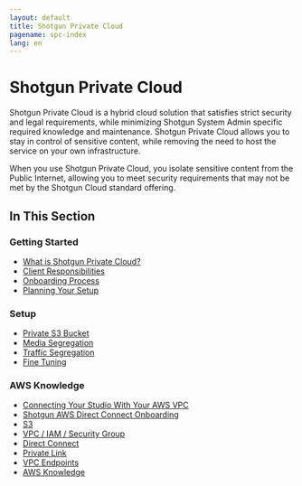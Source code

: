 ```yaml
---
layout: default
title: Shotgun Private Cloud
pagename: spc-index
lang: en
---
```


# Shotgun Private Cloud
Shotgun Private Cloud is a hybrid cloud solution that satisfies strict security and legal requirements, while minimizing Shotgun System Admin specific required knowledge and maintenance. Shotgun Private Cloud allows you to stay in control of sensitive content, while removing the need to host the service on your own infrastructure.

When you use Shotgun Private Cloud, you isolate sensitive content from the Public Internet, allowing you to meet security requirements that may not be met by the Shotgun Cloud standard offering.

## In This Section

### Getting Started
* [What is Shotgun Private Cloud?](./spc/getting_started/about.md)
* [Client Responsibilities](./spc/getting_started/responsibilities.md)
* [Onboarding Process](./spc/getting_started/onboarding.md)
* [Planning Your Setup](./spc/getting_started/planning.md)


### Setup
* [Private S3 Bucket](./spc/setup/s3_bucket.md)
* [Media Segregation](./spc/setup/media_segregation.md)
* [Traffic Segregation](./spc/setup/traffic_segregation.md)
* [Fine Tuning](./spc/setup/tuning.md)

### AWS Knowledge
* [Connecting Your Studio With Your AWS VPC](./spc/knowledge/connecting.md)
* [Shotgun AWS Direct Connect Onboarding](./spc/knowledge/direct_connect_onboarding.md)
* [S3](./spc/knowledge/s3.md)
* [VPC / IAM / Security Group](./spc/knowledge/vpc_iam_sec.md)
* [Direct Connect](./spc/knowledge/direct_connect.md)
* [Private Link](./spc/knowledge/private_link.md)
* [VPC Endpoints](./spc/knowledge/vpc_endpoints.md)
* [AWS Knowledge](./spc/knowledge/aws.md)
